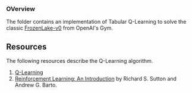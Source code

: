 ### OVerview
The folder contains an implementation of Tabular Q-Learning to solve the classic [FrozenLake-v0](https://gym.openai.com/envs/FrozenLake-v0/) from OpenAI's Gym.

## Resources
The following resources describe the Q-Learning algorithm.
1. [Q-Learning](https://link.springer.com/article/10.1007/BF00992698)
2. [Reinforcement Learning: An Introduction](http://incompleteideas.net/book/bookdraft2017nov5.pdf) by Richard S. Sutton and Andrew G. Barto.
